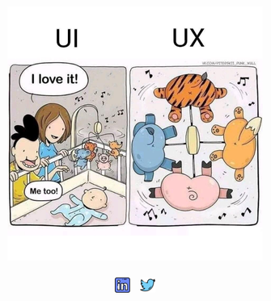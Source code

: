 <div align="center">
  <img src="https://raw.githubusercontent.com/rradfar/rradfar/main/assets/xp3wtvpfqmv51.jpg" alt="Demo day" width="600px" height="auto">

  <p style="margin: 30px">
    <a href="https://www.linkedin.com/in/rradfar/"><img height="30" src="https://raw.githubusercontent.com/rradfar/rradfar/main/assets/linkedin.png?raw=true"></a>&nbsp;&nbsp;&nbsp;&nbsp;
    <a href="https://twitter.com/ramtinradfar"><img height="30" src="https://raw.githubusercontent.com/rradfar/rradfar/main/assets/twitter.png?raw=true"></a>
  </p>
</div>

